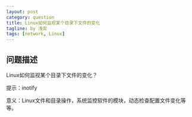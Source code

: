 ```yaml
---
layout: post
category: question
title: Linux如何监视某个目录下文件的变化
tagline: by 浅奕
tags: [network, Linux]
---
```


## 问题描述

Linux如何监视某个目录下文件的变化？


提示：inotify

意义：Linux文件和目录操作，系统监控软件的模块，动态检查配置文件变化等等。